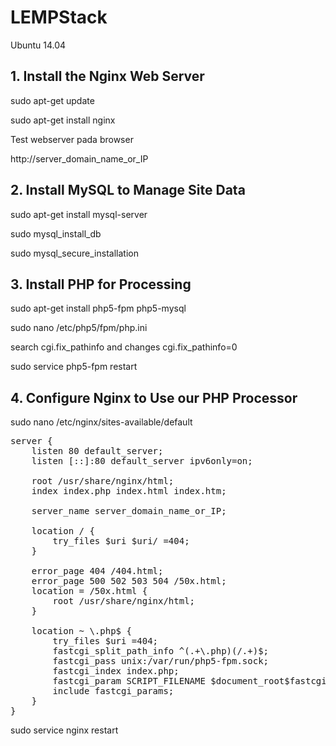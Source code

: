 # LEMPStack
Ubuntu 14.04
</br>
<h2>1. Install the Nginx Web Server</h2>
<p>sudo apt-get update
<p>sudo apt-get install nginx
<p>Test webserver pada browser
<p>http://server_domain_name_or_IP
<h2>2. Install MySQL to Manage Site Data</h2>
<p>sudo apt-get install mysql-server
<p>sudo mysql_install_db
<p>sudo mysql_secure_installation
  </br>
<h2>3. Install PHP for Processing</h2>
<p>sudo apt-get install php5-fpm php5-mysql
<p>sudo nano /etc/php5/fpm/php.ini
<p>search cgi.fix_pathinfo and changes cgi.fix_pathinfo=0
<p>sudo service php5-fpm restart
</br>
<h2>4. Configure Nginx to Use our PHP Processor</h2>
<p>sudo nano /etc/nginx/sites-available/default
  
<pre>
server {
    listen 80 default_server;
    listen [::]:80 default_server ipv6only=on;

    root /usr/share/nginx/html;
    index <span class="highlight">index.php</span> index.html index.htm;

    server_name <span class="highlight">server_domain_name_or_IP</span>;

    location / {
        try_files $uri $uri/ =404;
    }

    <span class="highlight">error_page 404 /404.html;</span>
    <span class="highlight">error_page 500 502 503 504 /50x.html;</span>
    <span class="highlight">location = /50x.html {</span>
        <span class="highlight">root /usr/share/nginx/html;</span>
    <span class="highlight">}</span>

    <span class="highlight">location ~ \.php$ {</span>
        <span class="highlight">try_files $uri =404;</span>
        <span class="highlight">fastcgi_split_path_info ^(.+\.php)(/.+)$;</span>
        <span class="highlight">fastcgi_pass unix:/var/run/php5-fpm.sock;</span>
        <span class="highlight">fastcgi_index index.php;</span>
        <span class="highlight">fastcgi_param SCRIPT_FILENAME $document_root$fastcgi_script_name;</span>
        <span class="highlight">include fastcgi_params;</span>
    <span class="highlight">}</span>
}
</pre>

<p>sudo service nginx restart
